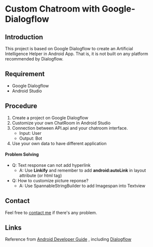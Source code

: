 # Custom Chatroom with Google-Dialogflow

## Introduction
This project is based on Google Dialogflow to create an Artificial Intelligence Helper in Android App. That is, it is not built on any platform recommended by Dialogflow.

## Requirement
* Google Dialogflow
* Android Studio

## Procedure
1. Create a project on Google Dialogflow
2. Customize your own ChatRoom in Android Studio
3. Connection between API.api and your chatroom interface.
    - Input: User
    - Output: Bot 
4. Use your own data to have different application

#### Problem Solving
* Q: Text response can not add hyperlink 
    * A: Use **Linkify** and remember to add **android:autoLink** in layout attribute (or html tag)
* Q: How to customize picture reponse? 
    * A: Use SpannableStringBuilder to add Imagespan into Textview

## Contact
Feel free to [contact me](jyunyan.lu@gmail.com) if there's any problem.

## Links

Reference from [Android Developer Guide](https://developer.android.com/guide/) , including [Dialogflow](https://dialogflow.com/)
